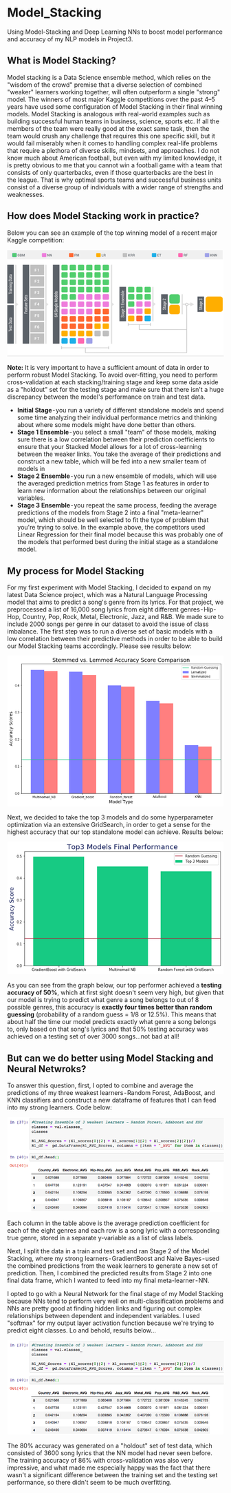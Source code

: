 # Model_Stacking
Using Model-Stacking and Deep Learning NNs to boost model performance and accuracy of my NLP models in Project3.

## What is Model Stacking?

Model stacking is a Data Science ensemble method, which relies on the "wisdom of the crowd" premise that a diverse selection of combined "weaker" learners working together, will often outperform a single "strong" model. The winners of most major Kaggle competitions over the past 4–5 years have used some configuration of Model Stacking in their final winning models.
Model Stacking is analogous with real-world examples such as building successful human teams in business, science, sports etc. If all the members of the team were really good at the exact same task, then the team would crush any challenge that requires this one specific skill, but it would fail miserably when it comes to handling complex real-life problems that require a plethora of diverse skills, mindsets, and approaches. I do not know much about American football, but even with my limited knowledge, it is pretty obvious to me that you cannot win a football game with a team that consists of only quarterbacks, even if those quarterbacks are the best in the league. That is why optimal sports teams and successful business units consist of a diverse group of individuals with a wider range of strengths and weaknesses.
## How does Model Stacking work in practice?

Below you can see an example of the top winning model of a recent major Kaggle competition:

![](https://github.com/Botafogo1894/Model_Stacking/blob/master/Keggle%2064%20models.png)

__Note:__ It is very important to have a sufficient amount of data in order to perform robust Model Stacking. To avoid over-fitting, you need to perform cross-validation at each stacking/training stage and keep some data aside as a "holdout" set for the testing stage and make sure that there isn't a huge discrepancy between the model's performance on train and test data.

 - **Initial Stage** - you run a variety of different standalone models and spend some time analyzing their individual performance metrics and thinking about where some models might have done better than others.
 - **Stage 1 Ensemble** - you select a small "team" of those models, making sure there is a low correlation between their prediction coefficients to ensure that your Stacked Model allows for a lot of cross-learning between the weaker links. You take the average of their predictions and construct a new table, which will be fed into a new smaller team of models in 
 - **Stage 2 Ensemble** - you run a new ensemble of models, which will use the averaged prediction metrics from Stage 1 as features in order to learn new information about the relationships between our original variables.
- **Stage 3 Ensemble** - you repeat the same process, feeding the average predictions of the models from Stage 2 into a final "meta-learner" model, which should be well selected to fit the type of problem that you're trying to solve. In the example above, the competitors used Linear Regression for their final model because this was probably one of the models that performed best during the initial stage as a standalone model.

## My process for Model Stacking
For my first experiment with Model Stacking, I decided to expand on my latest Data Science project, which was a Natural Language Processing model that aims to predict a song's genre from its lyrics. For that project, we preprocessed a list of 16,000 song lyrics from eight different genres - Hip-Hop, Country, Pop, Rock, Metal, Electronic, Jazz, and R&B. We made sure to include 2000 songs per genre in our dataset to avoid the issue of class imbalance. The first step was to run a diverse set of basic models with a low correlation between their predictive methods in order to be able to build our Model Stacking teams accordingly. Please see results below:

![](https://github.com/Botafogo1894/Model_Stacking/blob/master/basic_5_models.png)

Next, we decided to take the top 3 models and do some hyperparameter optimization via an extensive GridSearch, in order to get a sense for the highest accuracy that our top standalone model can achieve. Results below:

![](https://github.com/Botafogo1894/Model_Stacking/blob/master/top_3_models.png)

As you can see from the graph below, our top performer achieved a **testing accuracy of 50%**, which at first sight doesn't seem very high, but given that our model is trying to predict what genre a song belongs to out of 8 possible genres, this accuracy is **exactly four times better than random guessing** (probability of a random guess = 1/8 or 12.5%). This means that about half the time our model predicts exactly what genre a song belongs to, only based on that song's lyrics and that 50% testing accuracy was achieved on a testing set of over 3000 songs…not bad at all!

## But can we do better using Model Stacking and Neural Netwroks? 

To answer this question, first, I opted to combine and average the predictions of my three weakest learners - Random Forest, AdaBoost, and KNN classifiers and construct a new dataframe of features that I can feed into my strong learners. Code below:

![](https://github.com/Botafogo1894/Model_Stacking/blob/master/Round%201%20Stacking.png)

Each column in the table above is the average prediction coefficient for each of the eight genres and each row is a song lyric with a corresponding true genre, stored in a separate y-variable as a list of class labels.

Next, I split the data in a train and test set and ran Stage 2 of the Model Stacking, where my strong learners - GradientBoost and Naive Bayes - used the combined predictions from the weak learners to generate a new set of prediction. Then, I combined the predicted results from Stage 2 into one final data frame, which I wanted to feed into my final meta-learner - NN.

I opted to go with a Neural Network for the final stage of my Model Stacking because NNs tend to perform very well on multi-classification problems and NNs are pretty good at finding hidden links and figuring out complex relationships between dependent and independent variables. I used "softmax" for my output layer activation function because we're trying to predict eight classes. Lo and behold, results below…

![](https://github.com/Botafogo1894/Model_Stacking/blob/master/Round%201%20Stacking.png)

The 80% accuracy was generated on a "holdout" set of test data, which consisted of 3600 song lyrics that the NN model had never seen before. The training accuracy of 86% with cross-validation was also very impressive, and what made me especially happy was the fact that there wasn't a significant difference between the training set and the testing set performance, so there didn't seem to be much overfitting.
